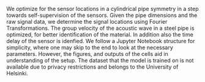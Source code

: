 We optimize for the sensor locations in a cylindrical pipe symmetry in a step towards self-supervision of the sensors.
Given the pipe dimensions and the raw signal data, we determine the signal locations using Fourier Transformations.
The group velocity of the acoustic wave in a steel pipe is optimized, for better identification of the material.
In addition also the time delay of the sensor is idenfied.
We follow a Jupyter Notebook structure for simplicity, where one may skip to the end to look at the necessary parameters. 
However, the figures, and outputs of the cells aid in understanding of the setup.
The dataset that the model is trained on is not available due to privacy restrictions and belongs to the University of Helsinki.
